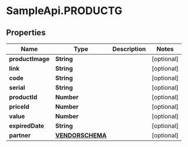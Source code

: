 # SampleApi.PRODUCTG

## Properties

Name | Type | Description | Notes
------------ | ------------- | ------------- | -------------
**productImage** | **String** |  | [optional] 
**link** | **String** |  | [optional] 
**code** | **String** |  | [optional] 
**serial** | **String** |  | [optional] 
**productId** | **Number** |  | [optional] 
**priceId** | **Number** |  | [optional] 
**value** | **Number** |  | [optional] 
**expiredDate** | **String** |  | [optional] 
**partner** | [**VENDORSCHEMA**](VENDORSCHEMA.md) |  | [optional] 


